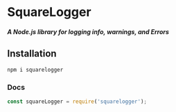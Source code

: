 # SquareLogger



##### A Node.js library for logging info, warnings, and Errors

## Installation
```npm i squarelogger```

### Docs

```js 
const squareLogger = require('squarelogger');
```
